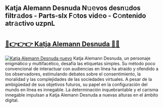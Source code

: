 ## Katja Alemann Desnuda N𝚞𝚎vos desn𝚞dos filtr𝚊dos - Parts-sIx F𝚘tos vid𝚎o - C𝚘ntenido atr𝚊ctivo uzpnL

# <h2><a href="http://mb6cp20.tromn.icu/?c=Katja+Alemann+Desnuda">🔗👉👉👉 Katja Alemann Desnuda 🔗🔗</a></h2>

[![Katja Alemann Desnuda nuevo](https://i.imgur.com/pEAQMta.gif)](http://mb6cp20.tromn.icu/?c=Katja+Alemann+Desnuda)
Katja Alemann Desnuda, un personaje enigmático y multifacético, desafía las etiquetas simples. Su método poco convencional de interactuar con audiencias en línea ha atraído y ofendido a los observadores, estimulando debates sobre el consentimiento, la moralidad y las complejidades de las sociedades virtuales. A pesar de la ambigüedad de sus objetivos futuros, su papel en la configuración del mundo en línea es innegable. La determinación inquebrantable y el carisma innegable impulsan a Katja Alemann Desnuda a nuevas alturas en el ámbito digital.
